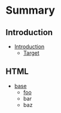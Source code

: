 # Summary

## Introduction

* [Introduction](README.md)
  * [Target](README.md#target)

## HTML

* [base](docs/html/index.md)
  * [foo](docs/html/foo.md)
  * bar
  * baz
